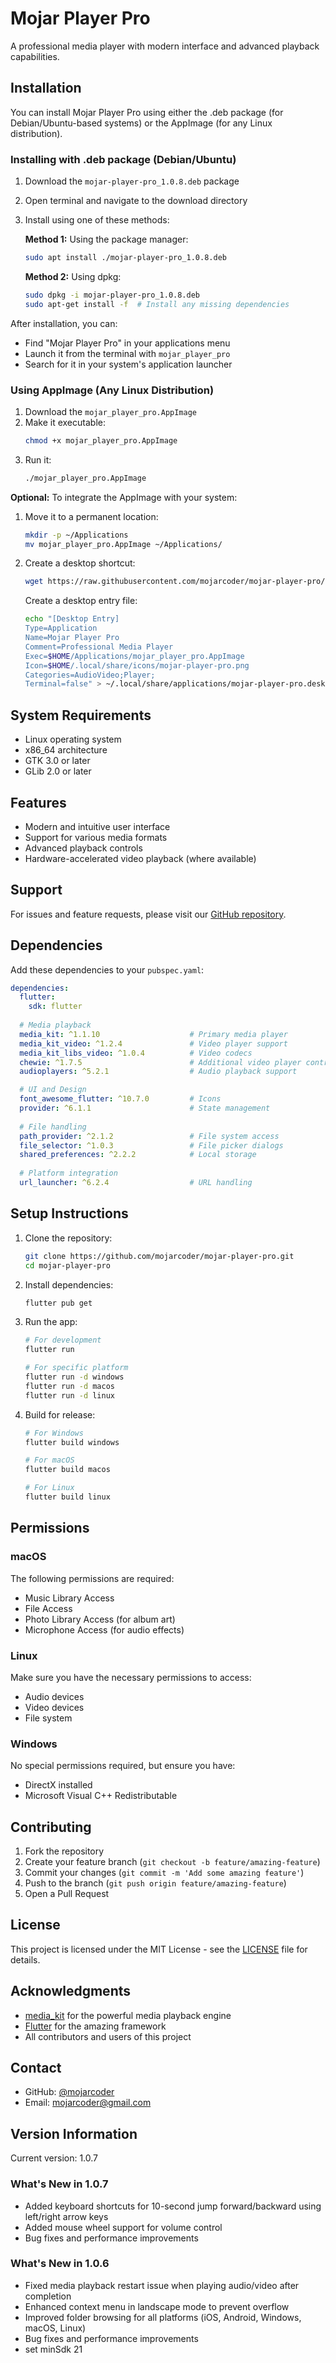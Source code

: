 # Mojar Player Pro

A professional media player with modern interface and advanced playback capabilities.

## Installation

You can install Mojar Player Pro using either the .deb package (for Debian/Ubuntu-based systems) or the AppImage (for any Linux distribution).

### Installing with .deb package (Debian/Ubuntu)

1. Download the `mojar-player-pro_1.0.8.deb` package
2. Open terminal and navigate to the download directory
3. Install using one of these methods:

   **Method 1:** Using the package manager:
   ```bash
   sudo apt install ./mojar-player-pro_1.0.8.deb
   ```

   **Method 2:** Using dpkg:
   ```bash
   sudo dpkg -i mojar-player-pro_1.0.8.deb
   sudo apt-get install -f  # Install any missing dependencies
   ```

After installation, you can:
- Find "Mojar Player Pro" in your applications menu
- Launch it from the terminal with `mojar_player_pro`
- Search for it in your system's application launcher

### Using AppImage (Any Linux Distribution)

1. Download the `mojar_player_pro.AppImage`
2. Make it executable:
   ```bash
   chmod +x mojar_player_pro.AppImage
   ```
3. Run it:
   ```bash
   ./mojar_player_pro.AppImage
   ```

**Optional:** To integrate the AppImage with your system:
1. Move it to a permanent location:
   ```bash
   mkdir -p ~/Applications
   mv mojar_player_pro.AppImage ~/Applications/
   ```
2. Create a desktop shortcut:
   ```bash
   wget https://raw.githubusercontent.com/mojarcoder/mojar-player-pro/main/app.png -O ~/.local/share/icons/mojar-player-pro.png
   ```
   Create a desktop entry file:
   ```bash
   echo "[Desktop Entry]
   Type=Application
   Name=Mojar Player Pro
   Comment=Professional Media Player
   Exec=$HOME/Applications/mojar_player_pro.AppImage
   Icon=$HOME/.local/share/icons/mojar-player-pro.png
   Categories=AudioVideo;Player;
   Terminal=false" > ~/.local/share/applications/mojar-player-pro.desktop
   ```

## System Requirements

- Linux operating system
- x86_64 architecture
- GTK 3.0 or later
- GLib 2.0 or later

## Features

- Modern and intuitive user interface
- Support for various media formats
- Advanced playback controls
- Hardware-accelerated video playback (where available)

## Support

For issues and feature requests, please visit our [GitHub repository](https://github.com/mojarcoder/mojar-player-pro/issues).

## Dependencies

Add these dependencies to your `pubspec.yaml`:

```yaml
dependencies:
  flutter:
    sdk: flutter
  
  # Media playback
  media_kit: ^1.1.10                    # Primary media player
  media_kit_video: ^1.2.4               # Video player support
  media_kit_libs_video: ^1.0.4          # Video codecs
  chewie: ^1.7.5                        # Additional video player controls
  audioplayers: ^5.2.1                  # Audio playback support

  # UI and Design
  font_awesome_flutter: ^10.7.0         # Icons
  provider: ^6.1.1                      # State management
  
  # File handling
  path_provider: ^2.1.2                 # File system access
  file_selector: ^1.0.3                 # File picker dialogs
  shared_preferences: ^2.2.2            # Local storage
  
  # Platform integration
  url_launcher: ^6.2.4                  # URL handling
```

## Setup Instructions

1. Clone the repository:
   ```bash
   git clone https://github.com/mojarcoder/mojar-player-pro.git
   cd mojar-player-pro
   ```

2. Install dependencies:
   ```bash
   flutter pub get
   ```

3. Run the app:
   ```bash
   # For development
   flutter run

   # For specific platform
   flutter run -d windows
   flutter run -d macos
   flutter run -d linux
   ```

4. Build for release:
   ```bash
   # For Windows
   flutter build windows

   # For macOS
   flutter build macos

   # For Linux
   flutter build linux
   ```

## Permissions

### macOS
The following permissions are required:
- Music Library Access
- File Access
- Photo Library Access (for album art)
- Microphone Access (for audio effects)

### Linux
Make sure you have the necessary permissions to access:
- Audio devices
- Video devices
- File system

### Windows
No special permissions required, but ensure you have:
- DirectX installed
- Microsoft Visual C++ Redistributable

## Contributing

1. Fork the repository
2. Create your feature branch (`git checkout -b feature/amazing-feature`)
3. Commit your changes (`git commit -m 'Add some amazing feature'`)
4. Push to the branch (`git push origin feature/amazing-feature`)
5. Open a Pull Request

## License

This project is licensed under the MIT License - see the [LICENSE](LICENSE) file for details.

## Acknowledgments

- [media_kit](https://pub.dev/packages/media_kit) for the powerful media playback engine
- [Flutter](https://flutter.dev) for the amazing framework
- All contributors and users of this project

## Contact

- GitHub: [@mojarcoder](https://github.com/mojarcoder)
- Email: mojarcoder@gmail.com

## Version Information

Current version: 1.0.7

### What's New in 1.0.7
- Added keyboard shortcuts for 10-second jump forward/backward using left/right arrow keys
- Added mouse wheel support for volume control
- Bug fixes and performance improvements

### What's New in 1.0.6
- Fixed media playback restart issue when playing audio/video after completion
- Enhanced context menu in landscape mode to prevent overflow
- Improved folder browsing for all platforms (iOS, Android, Windows, macOS, Linux)
- Bug fixes and performance improvements
- set minSdk 21
